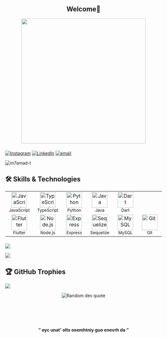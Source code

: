<h2  align="center">Welcome👋</h2>

  

<div  align="center">

<img  height="400"  src="https://media1.giphy.com/media/v1.Y2lkPTc5MGI3NjExZnUxcGp5YjZtemJqb3FoOWJmcWEzM3czZ2x5ZHdjYjZvdXJlOW84YyZlcD12MV9pbnRlcm5hbF9naWZfYnlfaWQmY3Q9Zw/tL5HmgfZi0Qow/giphy.gif" />

</div>

  

###

  

[![Instagram](https://img.shields.io/badge/Instagram-%23E4405F.svg?logo=Instagram&logoColor=white)](https://instagram.com/m7amad_tahir) [![LinkedIn](https://img.shields.io/badge/LinkedIn-%230077B5.svg?logo=linkedin&logoColor=white)](https://linkedin.com/in/m7amad-t) [![email](https://img.shields.io/badge/Email-D14836?logo=gmail&logoColor=white)](mailto:mhamadtahir2003@gmail.com)<p  align="left"> <img  src="https://komarev.com/ghpvc/?username=m7amad-t&label=Profile%20views&color=0e75b6&style=flat"  alt="m7amad-t" /> </p>

  

## 🛠️ Skills & Technologies

<table>
  <tr>
    <td align="center" width="100">
      <img src="https://cdn.jsdelivr.net/gh/devicons/devicon/icons/javascript/javascript-original.svg" width="50" height="50" alt="JavaScript" /><br><sub>JavaScript</sub>
    </td>
    <td align="center" width="100">
      <img src="https://cdn.jsdelivr.net/gh/devicons/devicon/icons/typescript/typescript-original.svg" width="50" height="50" alt="TypeScript" /><br><sub>TypeScript</sub>
    </td>
    <td align="center" width="100">
      <img src="https://cdn.jsdelivr.net/gh/devicons/devicon/icons/python/python-original.svg" width="50" height="50" alt="Python" /><br><sub>Python</sub>
    </td>
    <td align="center" width="100">
      <img src="https://cdn.jsdelivr.net/gh/devicons/devicon/icons/java/java-original.svg" width="50" height="50" alt="Java" /><br><sub>Java</sub>
    </td>
    <td align="center" width="100">
      <img src="https://cdn.jsdelivr.net/gh/devicons/devicon/icons/dart/dart-original.svg" width="50" height="50" alt="Dart" /><br><sub>Dart</sub>
    </td>
  </tr>
  <tr>
    <td align="center" width="100">
      <img src="https://cdn.jsdelivr.net/gh/devicons/devicon/icons/flutter/flutter-original.svg" width="50" height="50" alt="Flutter" /><br><sub>Flutter</sub>
    </td>
    <td align="center" width="100">
      <img src="https://cdn.jsdelivr.net/gh/devicons/devicon/icons/nodejs/nodejs-original.svg" width="50" height="50" alt="Node.js" /><br><sub>Node.js</sub>
    </td>
    <td align="center" width="100">
      <img src="https://cdn.jsdelivr.net/gh/devicons/devicon/icons/express/express-original.svg" width="50" height="50" alt="Express" /><br><sub>Express</sub>
    </td>
    <td align="center" width="100">
      <img src="https://cdn.jsdelivr.net/gh/devicons/devicon/icons/sequelize/sequelize-original.svg" width="50" height="50" alt="Sequelize" /><br><sub>Sequelize</sub>
    </td>
    <td align="center" width="100">
      <img src="https://cdn.jsdelivr.net/gh/devicons/devicon/icons/mysql/mysql-original.svg" width="50" height="50" alt="MySQL" /><br><sub>MySQL</sub>
    </td>
    <td align="center" width="100">
      <img src="https://cdn.jsdelivr.net/gh/devicons/devicon/icons/git/git-original.svg" width="50" height="50" alt="Git" /><br><sub>Git</sub>
    </td>
  </tr>
</table>

  

###

  

![](https://nirzak-streak-stats.vercel.app/?user=m7amad-t&theme=dark&hide_border=false)

![](https://github-readme-stats.vercel.app/api/top-langs/?username=m7amad-t&theme=dark&hide_border=false&include_all_commits=true&count_private=true&layout=compact)

  

## 🏆 GitHub Trophies

![](https://github-profile-trophy.vercel.app/?username=m7amad-t&theme=tokyonight&no-frame=true&no-bg=false&margin-w=4)

  

<div  align="center">

<img  src="https://quotes-github-readme.vercel.app/api?type=vetical&theme=tokyonight"  alt="Random dev quote">

</div>

  

###

##

#

  

<br>

<br  clear="both">

  

<h4  align="center">“ oyc unat' olts osemhtniy guo enevrh da “</h4>

  

###